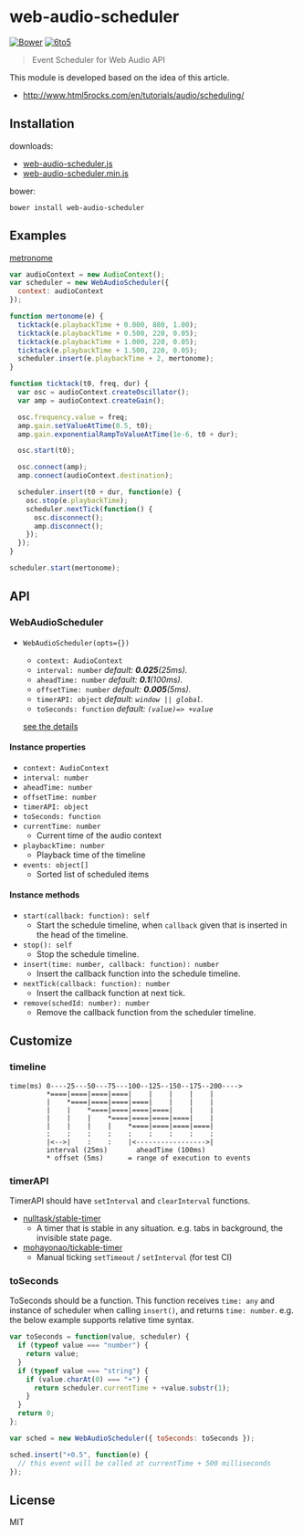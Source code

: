 # web-audio-scheduler
[![Bower](https://img.shields.io/bower/v/web-audio-scheduler.svg?style=flat)](https://github.com/mohayonao/web-audio-scheduler)
[![6to5](http://img.shields.io/badge/module-6to5-yellow.svg?style=flat)](https://6to5.org/)

> Event Scheduler for Web Audio API

This module is developed based on the idea of this article.

 - http://www.html5rocks.com/en/tutorials/audio/scheduling/

## Installation

downloads:

- [web-audio-scheduler.js](https://raw.githubusercontent.com/mohayonao/web-audio-scheduler/master/build/web-audio-scheduler.js)
- [web-audio-scheduler.min.js](https://raw.githubusercontent.com/mohayonao/web-audio-scheduler/master/build/web-audio-scheduler.min.js)

bower:

```
bower install web-audio-scheduler
```

## Examples

[metronome](http://mohayonao.github.io/web-audio-scheduler/)

```javascript
var audioContext = new AudioContext();
var scheduler = new WebAudioScheduler({
  context: audioContext
});

function mertonome(e) {
  ticktack(e.playbackTime + 0.000, 880, 1.00);
  ticktack(e.playbackTime + 0.500, 220, 0.05);
  ticktack(e.playbackTime + 1.000, 220, 0.05);
  ticktack(e.playbackTime + 1.500, 220, 0.05);
  scheduler.insert(e.playbackTime + 2, mertonome);
}

function ticktack(t0, freq, dur) {
  var osc = audioContext.createOscillator();
  var amp = audioContext.createGain();

  osc.frequency.value = freq;
  amp.gain.setValueAtTime(0.5, t0);
  amp.gain.exponentialRampToValueAtTime(1e-6, t0 + dur);

  osc.start(t0);

  osc.connect(amp);
  amp.connect(audioContext.destination);

  scheduler.insert(t0 + dur, function(e) {
    osc.stop(e.playbackTime);
    scheduler.nextTick(function() {
      osc.disconnect();
      amp.disconnect();
    });
  });
}

scheduler.start(mertonome);
```

## API
### WebAudioScheduler
- `WebAudioScheduler(opts={})`
  - `context: AudioContext`
  - `interval: number` _default: **0.025**(25ms)._
  - `aheadTime: number` _default: **0.1**(100ms)._
  - `offsetTime: number` _default: **0.005**(5ms)._
  - `timerAPI: object` _default: `window || global`._
  - `toSeconds: function` _default: `(value)=> +value`_

  [see the details](#customize)

#### Instance properties
- `context: AudioContext`
- `interval: number`
- `aheadTime: number`
- `offsetTime: number`
- `timerAPI: object`
- `toSeconds: function`
- `currentTime: number`
  - Current time of the audio context
- `playbackTime: number`
  - Playback time of the timeline
- `events: object[]`
  - Sorted list of scheduled items

#### Instance methods
- `start(callback: function): self`
  - Start the schedule timeline, when `callback` given that is inserted in the head of the timeline.
- `stop(): self`
  - Stop the schedule timeline.
- `insert(time: number, callback: function): number`
  - Insert the callback function into the schedule timeline.
- `nextTick(callback: function): number`
  - Insert the callback function at next tick.
- `remove(schedId: number): number`
  - Remove the callback function from the scheduler timeline.

## Customize

### timeline

```
time(ms) 0----25---50---75---100--125--150--175--200---->
         *====|====|====|====|    |    |    |    |
         |    *====|====|====|====|    |    |    |
         |    |    *====|====|====|====|    |    |
         |    |    |    *====|====|====|====|    |
         |    |    |    |    *====|====|====|====|
         :    :    :    :    :    :    :    :    :
         |<-->|    :    :    |<----------------->|
         interval (25ms)       aheadTime (100ms)
         * offset (5ms)      = range of execution to events
```

### timerAPI

TimerAPI should have `setInterval` and `clearInterval` functions.

- [nulltask/stable-timer](https://github.com/nulltask/stable-timer)
  - A timer that is stable in any situation. e.g. tabs in background, the invisible state page.
- [mohayonao/tickable-timer](https://github.com/mohayonao/tickable-timer)
  - Manual ticking `setTimeout` / `setInterval` (for test CI)

### toSeconds

ToSeconds should be a function. This function receives `time: any` and instance of scheduler when calling `insert()`, and returns `time: number`. e.g. the below example supports relative time syntax.

```javascript
var toSeconds = function(value, scheduler) {
  if (typeof value === "number") {
    return value;
  }
  if (typeof value === "string") {
    if (value.charAt(0) === "+") {
      return scheduler.currentTime + +value.substr(1);
    }
  }
  return 0;
};

var sched = new WebAudioScheduler({ toSeconds: toSeconds });

sched.insert("+0.5", function(e) {
  // this event will be called at currentTime + 500 milliseconds
});
```

## License

MIT
